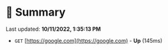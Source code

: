 # 📖 Summary
Last updated: **10/11/2022, 1:35:13 PM**

- `GET` [https://google.com](https://google.com) - **Up** (145ms)
